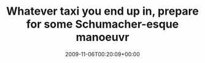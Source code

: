 ---
retweeted: false
source: <a href="http://twitter.com" rel="nofollow">Twitter Web Client</a>
entities:
  hashtags: []
  symbols: []
  user_mentions: []
  urls: []
display_text_range:
- '0'
- '129'
favorite_count: '0'
id_str: '5464714418'
truncated: false
retweet_count: '0'
id: '5464714418'
created_at: Fri Nov 06 00:20:09 +0000 2009
favorited: false
full_text: Whatever taxi you end up in, prepare for some Schumacher-esque manoeuvres
  as you race towards your destination! http://tr.im/EhyQ
lang: en
tags:
- pesos/twitter
date: '2009-11-06T00:20:09+00:00'
src: https://twitter.com/bascht/status/5464714418
original_url: https://twitter.com/bascht/status/5464714418
type: twitter_tweet
text: Whatever taxi you end up in, prepare for some Schumacher-esque manoeuvres as
  you race towards your destination! http://tr.im/EhyQ
title: Whatever taxi you end up in, prepare for some Schumacher-esque manoeuvr

---